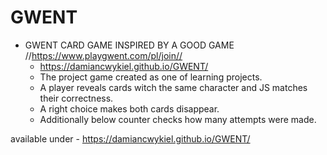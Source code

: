 # GWENT #
* GWENT CARD GAME INSPIRED BY A GOOD GAME //https://www.playgwent.com/pl/join//
  * https://damiancwykiel.github.io/GWENT/
  * The project game created as one of learning projects. 
  * A player reveals cards witch the same character and JS matches their correctness. 
  * A right choice makes both cards disappear.
  * Additionally below counter checks how many attempts were made.

available under - https://damiancwykiel.github.io/GWENT/